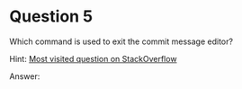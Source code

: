 # Question 5

Which command is used to exit the commit message editor?

Hint: [Most visited question on StackOverflow](https://stackoverflow.com/questions/11828270/how-do-i-exit-vim)

Answer:

```

```
